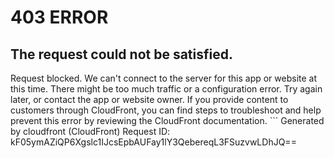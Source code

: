 # 403 ERROR

## The request could not be satisfied.

Request blocked. We can't connect to the server for this app or website at this time. There might be too much traffic or a configuration error. Try again later, or contact the app or website owner. If you provide content to customers through CloudFront, you can find steps to troubleshoot and help prevent this error by reviewing the CloudFront documentation. ```
Generated by cloudfront (CloudFront)
Request ID: kF05ymAZiQP6Xgslc1IJcsEpbAUFay1lY3QebereqL3FSuzvwLDhJQ==

```

